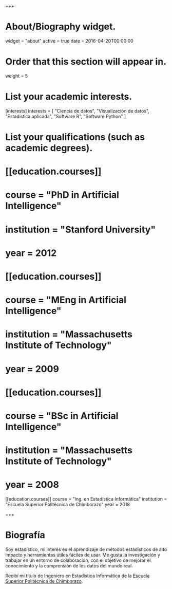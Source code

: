 +++
# About/Biography widget.
widget = "about"
active = true
date = 2016-04-20T00:00:00

# Order that this section will appear in.
weight = 5

# List your academic interests.
[interests]
  interests = [
    "Ciencia de datos",
    "Visualización de datos",
    "Estadística aplicada",
    "Software R",
    "Software Python"
  ]

# List your qualifications (such as academic degrees).
# [[education.courses]]
#   course = "PhD in Artificial Intelligence"
#   institution = "Stanford University"
#   year = 2012
# 
# [[education.courses]]
#   course = "MEng in Artificial Intelligence"
#   institution = "Massachusetts Institute of Technology"
#   year = 2009
# 
# [[education.courses]]
#   course = "BSc in Artificial Intelligence"
#   institution = "Massachusetts Institute of Technology"
#   year = 2008

[[education.courses]]
  course = "Ing. en Estadística Informática"
  institution = "Escuela Superior Politécnica de Chimborazo"
  year = 2018
 
+++

# Biografía

Soy estadístico, mi interés es el aprendizaje de métodos estadísticos de alto impacto y herramientas útiles fáciles de usar. Me gusta la investigación y trabajar en un entorno de colaboración, con el objetivo de mejorar el conocimiento y la comprensión de los datos del mundo real.

Recibí mi título de Ingeniero en Estadística Informática de la [Escuela Superior Politécnica de Chimborazo](https://www.espoch.edu.ec/).
